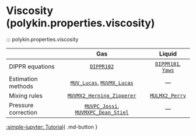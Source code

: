 # Viscosity (polykin.properties.viscosity)

::: polykin.properties.viscosity

|                     |                     Gas                                                         |        Liquid                     |
|---------------------|:-------------------------------------------------------------------------------:|:---------------------------------:|
| DIPPR equations     | [`DIPPR102`](../equations/index.md#polykin.properties.equations.dippr.DIPPR102) |  [`DIPPR101`](../equations/index.md#polykin.properties.equations.dippr.DIPPR101), [`Yaws`](../equations/index.md#polykin.properties.equations.viscosity.Yaws)  |
| Estimation methods  | [`MUV_Lucas`](MUV_Lucas.md), [`MUVMX_Lucas`](MUVMX_Lucas.md)                    | —                                 |
| Mixing rules        | [`MUVMX2_Herning_Zipperer`](MUVMX2_Herning_Zipperer.md)                         | [`MULMX2_Perry`](MULMX2_Perry.md) |
| Pressure correction | [`MUVPC_Jossi`](MUVPC_Jossi.md), [`MUVMXPC_Dean_Stiel`](MUVMXPC_Dean_Stiel.md)  | —                                 |

[:simple-jupyter: Tutorial](../../../tutorials/viscosity){ .md-button }

